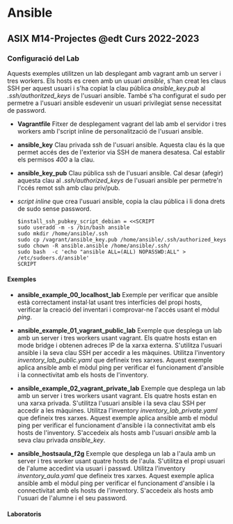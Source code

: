 # Ansible
## ASIX M14-Projectes @edt Curs 2022-2023


### Configuració del Lab

Aquests exemples utilitzen un lab desplegant amb vagrant amb un server i tres workers.  Els hosts es 
creen amb un usuari *ansible*, s'han creat les claus SSH per aquest usuari i s'ha copiat la clau 
pública *ansible_key.pub* al *.ssh/authoritzed_keys* de l'usuari ansible. També s'ha configurat el 
sudo per permetre a l'usuari ansible esdevenir un usuari privilegiat sense necessitat de password.

 * **Vagrantfile** Fitxer de desplegament vagrant del lab amb el servidor i tres workers amb l'script
   inline de personalització de l'usuari ansible.

 * **ansible_key** Clau privada ssh de l'usuari ansible. Aquesta clau és la que permet accés des de 
   l'exterior via SSH de manera desatesa. Cal establir els permisos *400* a la clau.

 * **ansible_key_pub** Clau pública ssh de l'usuari ansible. Cal desar (afegir) aquesta clau al 
   *.ssh/authorized_keys* de l'usuari ansible  per permetre'n l'ccés remot ssh amb clau priv/pub. 

 * *script inline* que crea l'usuari ansible, copia la clau pública i li dona drets de sudo sense 
   password.
   ```
   $install_ssh_pubkey_script_debian = <<SCRIPT
   sudo useradd -m -s /bin/bash ansible
   sudo mkdir /home/ansible/.ssh
   sudo cp /vagrant/ansible_key.pub /home/ansible/.ssh/authorized_keys
   sudo chown -R ansible.ansible /home/ansible/.ssh/
   sudo bash  -c 'echo "ansible ALL=(ALL) NOPASSWD:ALL" > /etc/sudoers.d/ansible'
   SCRIPT
   ```

#### Exemples

 * **ansible_example_00_localhost_lab** Exemple per verificar que ansible està correctament instal·lat
   usant tres interfícies del propi hosts, verificar la creació del inventari i comprovar-ne l'accés
   usant el mòdul *ping*.


 * **ansible_example_01_vagrant_public_lab** Exemple que desplega un lab amb un server i tres workers
   usant vagrant. Els quatre hosts estan en mode bridge i obtenen adreces IP de la xarxa externa. 
   S'utilitza l'usuari ansible i la seva clau SSH per accedir a les màquines. Utilitza l'inventory 
   *inventory_lab_public.yaml* que defineix tres xarxes. Aquest exemple aplica ansible amb el mòdul
   ping per verificar el funcionament d'ansible i la connectivitat amb els hosts de l'inventory.


 * **ansible_example_02_vagrant_private_lab** Exemple que desplega un lab amb un server i tres workers
   usant vagrant. Els quatre hosts estan en una xarxa privada.
   S'utilitza l'usuari ansible i la seva clau SSH per accedir a les màquines. Utilitza l'inventory
   *inventory_lab_private.yaml* que defineix tres xarxes. Aquest exemple aplica ansible amb el mòdul
   ping per verificar el funcionament d'ansible i la connectivitat amb els hosts de l'inventory.
   S'accedeix als hosts amb l'usuari *ansible* amb la seva clau privada *ansible_key*.

 * **ansible_hostsaula_f2g** Exemple que desplega un lab a l'aula amb un server i tres worker
   usant quatre hosts de l'aula. S'utilitza el propi usuari de l'alume accedint via usuari i passwd.
   Utilitza l'inventory *inventory_aula.yaml* que defineix tres xarxes. Aquest exemple aplica ansible
   amb el mòdul ping per verificar el funcionament d'ansible i la connectivitat amb els hosts
   de l'inventory. S'accedeix als hosts amb l'usuari de l'alumne i el seu password.



#### Laboratoris

